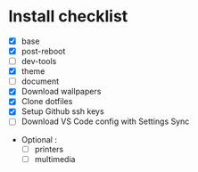 # Install checklist

- [x] base
- [x] post-reboot
- [ ] dev-tools
- [x] theme
- [ ] document
- [x] Download wallpapers
- [x] Clone dotfiles
- [x] Setup Github ssh keys
- [ ] Download VS Code config with Settings Sync
- Optional :
  - [ ] printers
  - [ ] multimedia
